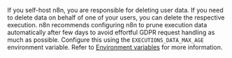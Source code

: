 If you self-host n8n, you are responsible for deleting user data. If you need to delete data on behalf of one of your users, you can delete the respective execution. n8n recommends configuring n8n to prune execution data automatically after few days to avoid effortful GDPR request handling as much as possible. Configure this using the `EXECUTIONS_DATA_MAX_AGE` environment variable. Refer to [Environment variables](/hosting/environment-variables/environment-variables/) for more information.
